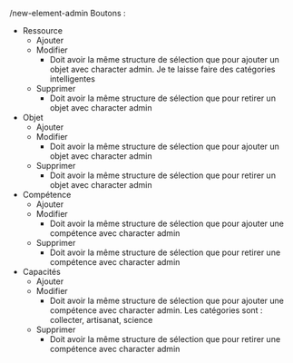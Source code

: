 /new-element-admin
Boutons :

- Ressource
  - Ajouter
  - Modifier
    - Doit avoir la même structure de sélection que pour ajouter un objet avec character admin. Je te laisse faire des catégories intelligentes
  - Supprimer
    - Doit avoir la même structure de sélection que pour retirer un objet avec character admin
- Objet
  - Ajouter
  - Modifier
    - Doit avoir la même structure de sélection que pour ajouter un objet avec character admin
  - Supprimer
    - Doit avoir la même structure de sélection que pour retirer un objet avec character admin
- Compétence
  - Ajouter
  - Modifier
    - Doit avoir la même structure de sélection que pour ajouter une compétence avec character admin
  - Supprimer
    - Doit avoir la même structure de sélection que pour retirer une compétence avec character admin
- Capacités
  - Ajouter
  - Modifier
    - Doit avoir la même structure de sélection que pour ajouter une compétence avec character admin. Les catégories sont : collecter, artisanat, science
  - Supprimer
    - Doit avoir la même structure de sélection que pour retirer une compétence avec character admin




